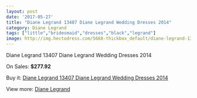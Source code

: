 ```yaml
---
layout: post
date: '2017-05-27'
title: "Diane Legrand 13407 Diane Legrand Wedding Dresses 2014"
category: Diane Legrand
tags: ["little","bridesmaid","dresses","black","legrand"]
image: http://img.hectodress.com/5668-thickbox_default/diane-legrand-13407-diane-legrand-wedding-dresses-2014.jpg
---
```

Diane Legrand 13407 Diane Legrand Wedding Dresses 2014

On Sales: **$277.92**
<a href="https://www.hectodress.com/diane-legrand/2805-diane-legrand-13407-diane-legrand-wedding-dresses-2014.html"><amp-img layout="responsive" width="600" height="600" src="//img.hectodress.com/5668-thickbox_default/diane-legrand-13407-diane-legrand-wedding-dresses-2014.jpg" alt="Diane Legrand 13407 Diane Legrand Wedding Dresses 2014 0" /></a>
<a href="https://www.hectodress.com/diane-legrand/2805-diane-legrand-13407-diane-legrand-wedding-dresses-2014.html"><amp-img layout="responsive" width="600" height="600" src="//img.hectodress.com/5670-thickbox_default/diane-legrand-13407-diane-legrand-wedding-dresses-2014.jpg" alt="Diane Legrand 13407 Diane Legrand Wedding Dresses 2014 1" /></a>
<a href="https://www.hectodress.com/diane-legrand/2805-diane-legrand-13407-diane-legrand-wedding-dresses-2014.html"><amp-img layout="responsive" width="600" height="600" src="//img.hectodress.com/5669-thickbox_default/diane-legrand-13407-diane-legrand-wedding-dresses-2014.jpg" alt="Diane Legrand 13407 Diane Legrand Wedding Dresses 2014 2" /></a>

Buy it: [Diane Legrand 13407 Diane Legrand Wedding Dresses 2014](https://www.hectodress.com/diane-legrand/2805-diane-legrand-13407-diane-legrand-wedding-dresses-2014.html "Diane Legrand 13407 Diane Legrand Wedding Dresses 2014")

View more: [Diane Legrand](https://www.hectodress.com/49-diane-legrand "Diane Legrand")